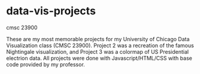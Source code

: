 # data-vis-projects
cmsc 23900

These are my most memorable projects for my University of Chicago Data Visualization class (CMSC 23900). Project 2 was a recreation of the famous Nightingale visualization, and Project 3 was a colormap of US Presidential electrion data. All projects were done with Javascript/HTML/CSS with base code provided by my professor.  
